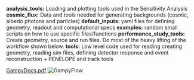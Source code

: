 **analysis_tools:** Loading and plotting tools used in the Sensitivity Analysis
**cosmic_flux:** Data and tools needed for generating backgrounds (cosmic, albedo photons and particles)
**default_inputs:** yaml files for defining geometry, readout and computational specs
**examples:** random small scripts on how to use specific files/functions
**performance_study_tools:** Create geometry, source and run files. Do most of the heavy lifting of the workflow shown below. 
**tools:** Low level code used for reading creating geometry, reading sim files, defining detector response and event reconstruction + PENELOPE and track tools 


[GampyDocs.pdf](https://github.com/user-attachments/files/16912946/GampyDocs.pdf)
![GampyFlow](https://github.com/user-attachments/assets/1d1fffc6-c663-45a4-8a3f-53066e481107)
